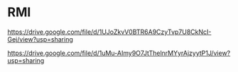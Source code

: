 # RMI
https://drive.google.com/file/d/1UJoZkvV0BTR6A9CzyTvp7U8CkNcI-Gej/view?usp=sharing

https://drive.google.com/file/d/1uMu-AImy9O7JtThelnrMYyrAjzyytP1J/view?usp=sharing
